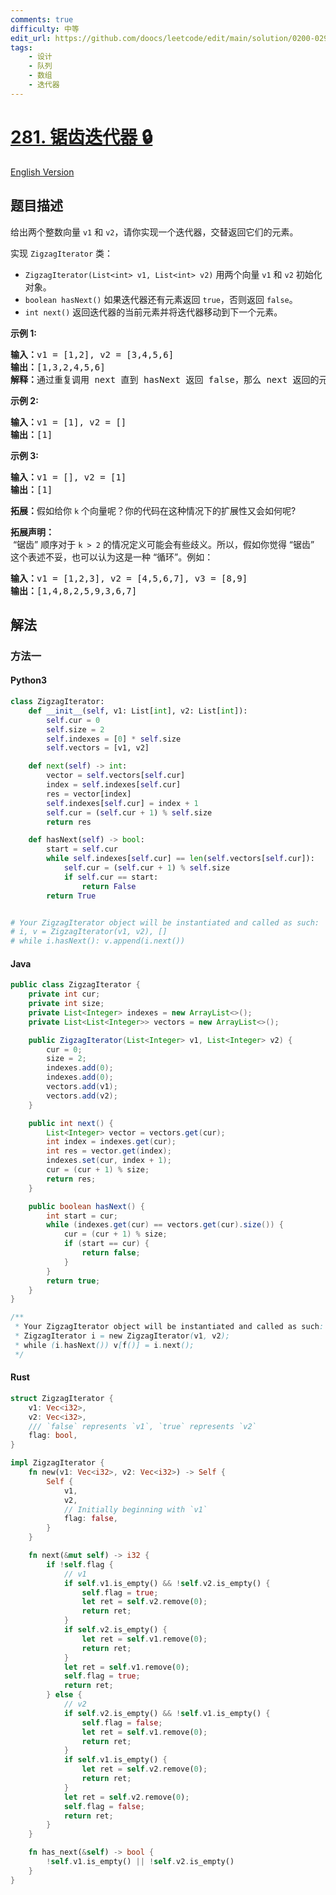 ```yaml
---
comments: true
difficulty: 中等
edit_url: https://github.com/doocs/leetcode/edit/main/solution/0200-0299/0281.Zigzag%20Iterator/README.md
tags:
    - 设计
    - 队列
    - 数组
    - 迭代器
---
```


<!-- problem:start -->

# [281. 锯齿迭代器 🔒](https://leetcode.cn/problems/zigzag-iterator)

[English Version](/solution/0200-0299/0281.Zigzag%20Iterator/README_EN.md)

## 题目描述

<!-- description:start -->

<p>给出两个整数向量&nbsp;<code>v1</code>&nbsp;和&nbsp;<code>v2</code>，请你实现一个迭代器，交替返回它们的元素。</p>

<p>实现&nbsp;<code>ZigzagIterator</code>&nbsp;类：</p>

<ul>
	<li><code>ZigzagIterator(List&lt;int&gt; v1, List&lt;int&gt; v2)</code>&nbsp;用两个向量&nbsp;<code>v1</code>&nbsp;和&nbsp;<code>v2</code>&nbsp;初始化对象。</li>
	<li><code>boolean hasNext()</code>&nbsp;如果迭代器还有元素返回&nbsp;<code>true</code>，否则返回 <code>false</code>。</li>
	<li><code>int next()</code>&nbsp;返回迭代器的当前元素并将迭代器移动到下一个元素。</li>
</ul>

<p><strong class="example">示例 1:</strong></p>

<pre>
<strong>输入：</strong>v1 = [1,2], v2 = [3,4,5,6]
<strong>输出：</strong>[1,3,2,4,5,6]
<strong>解释：</strong>通过重复调用 next 直到 hasNext 返回 false，那么 next 返回的元素的顺序应该是：[1,3,2,4,5,6]。
</pre>

<p><strong class="example">示例 2:</strong></p>

<pre>
<strong>输入：</strong>v1 = [1], v2 = []
<strong>输出：</strong>[1]
</pre>

<p><strong class="example">示例 3:</strong></p>

<pre>
<strong>输入：</strong>v1 = [], v2 = [1]
<strong>输出：</strong>[1]
</pre>

<p><strong>拓展：</strong>假如给你&nbsp;<code>k</code>&nbsp;个向量呢？你的代码在这种情况下的扩展性又会如何呢?</p>

<p><strong>拓展声明：</strong><br />
&nbsp;“锯齿” 顺序对于&nbsp;<code>k &gt; 2</code>&nbsp;的情况定义可能会有些歧义。所以，假如你觉得 “锯齿” 这个表述不妥，也可以认为这是一种&nbsp;“循环”。例如：</p>

<pre>
<strong>输入：</strong>v1 = [1,2,3], v2 = [4,5,6,7], v3 = [8,9]
<strong>输出：</strong>[1,4,8,2,5,9,3,6,7]
</pre>

<!-- description:end -->

## 解法

<!-- solution:start -->

### 方法一

<!-- tabs:start -->

#### Python3

```python
class ZigzagIterator:
    def __init__(self, v1: List[int], v2: List[int]):
        self.cur = 0
        self.size = 2
        self.indexes = [0] * self.size
        self.vectors = [v1, v2]

    def next(self) -> int:
        vector = self.vectors[self.cur]
        index = self.indexes[self.cur]
        res = vector[index]
        self.indexes[self.cur] = index + 1
        self.cur = (self.cur + 1) % self.size
        return res

    def hasNext(self) -> bool:
        start = self.cur
        while self.indexes[self.cur] == len(self.vectors[self.cur]):
            self.cur = (self.cur + 1) % self.size
            if self.cur == start:
                return False
        return True


# Your ZigzagIterator object will be instantiated and called as such:
# i, v = ZigzagIterator(v1, v2), []
# while i.hasNext(): v.append(i.next())
```

#### Java

```java
public class ZigzagIterator {
    private int cur;
    private int size;
    private List<Integer> indexes = new ArrayList<>();
    private List<List<Integer>> vectors = new ArrayList<>();

    public ZigzagIterator(List<Integer> v1, List<Integer> v2) {
        cur = 0;
        size = 2;
        indexes.add(0);
        indexes.add(0);
        vectors.add(v1);
        vectors.add(v2);
    }

    public int next() {
        List<Integer> vector = vectors.get(cur);
        int index = indexes.get(cur);
        int res = vector.get(index);
        indexes.set(cur, index + 1);
        cur = (cur + 1) % size;
        return res;
    }

    public boolean hasNext() {
        int start = cur;
        while (indexes.get(cur) == vectors.get(cur).size()) {
            cur = (cur + 1) % size;
            if (start == cur) {
                return false;
            }
        }
        return true;
    }
}

/**
 * Your ZigzagIterator object will be instantiated and called as such:
 * ZigzagIterator i = new ZigzagIterator(v1, v2);
 * while (i.hasNext()) v[f()] = i.next();
 */
```

#### Rust

```rust
struct ZigzagIterator {
    v1: Vec<i32>,
    v2: Vec<i32>,
    /// `false` represents `v1`, `true` represents `v2`
    flag: bool,
}

impl ZigzagIterator {
    fn new(v1: Vec<i32>, v2: Vec<i32>) -> Self {
        Self {
            v1,
            v2,
            // Initially beginning with `v1`
            flag: false,
        }
    }

    fn next(&mut self) -> i32 {
        if !self.flag {
            // v1
            if self.v1.is_empty() && !self.v2.is_empty() {
                self.flag = true;
                let ret = self.v2.remove(0);
                return ret;
            }
            if self.v2.is_empty() {
                let ret = self.v1.remove(0);
                return ret;
            }
            let ret = self.v1.remove(0);
            self.flag = true;
            return ret;
        } else {
            // v2
            if self.v2.is_empty() && !self.v1.is_empty() {
                self.flag = false;
                let ret = self.v1.remove(0);
                return ret;
            }
            if self.v1.is_empty() {
                let ret = self.v2.remove(0);
                return ret;
            }
            let ret = self.v2.remove(0);
            self.flag = false;
            return ret;
        }
    }

    fn has_next(&self) -> bool {
        !self.v1.is_empty() || !self.v2.is_empty()
    }
}
```

<!-- tabs:end -->

<!-- solution:end -->

<!-- problem:end -->
